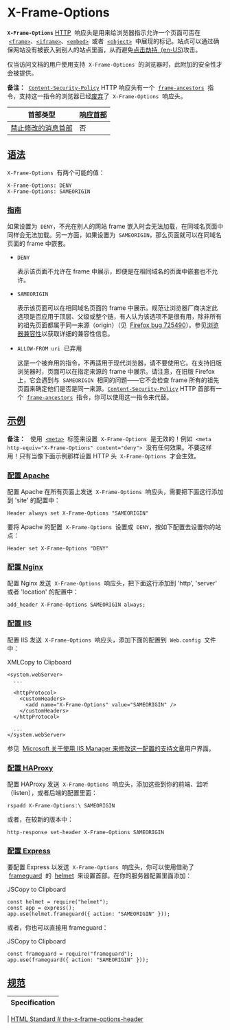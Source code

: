 # X-Frame-Options

**`X-Frame-Options`** [HTTP](https://developer.mozilla.org/zh-CN/docs/Web/HTTP)  响应头是用来给浏览器指示允许一个页面可否在  [`<frame>`](https://developer.mozilla.org/zh-CN/docs/Web/HTML/Element/frame)、[`<iframe>`](https://developer.mozilla.org/zh-CN/docs/Web/HTML/Element/iframe)、[`<embed>`](https://developer.mozilla.org/zh-CN/docs/Web/HTML/Element/embed)  或者  [`<object>`](https://developer.mozilla.org/zh-CN/docs/Web/HTML/Element/object)  中展现的标记。站点可以通过确保网站没有被嵌入到别人的站点里面，从而避免[点击劫持  (en-US)](https://developer.mozilla.org/en-US/docs/Web/Security/Types_of_attacks "Currently only available in English (US)")攻击。

仅当访问文档的用户使用支持  `X-Frame-Options`  的浏览器时，此附加的安全性才会被提供。

**备注：**  [`Content-Security-Policy`](https://developer.mozilla.org/zh-CN/docs/Web/HTTP/Headers/Content-Security-Policy) HTTP 响应头有一个  [`frame-ancestors`](https://developer.mozilla.org/zh-CN/docs/Web/HTTP/Headers/Content-Security-Policy/frame-ancestors)  指令，支持这一指令的浏览器已经[废弃](https://www.w3.org/TR/CSP2/#frame-ancestors-and-frame-options)了  `X-Frame-Options`  响应头。

| 首部类型                                                                                      | [响应首部](https://developer.mozilla.org/zh-CN/docs/Glossary/Response_header) |
| --------------------------------------------------------------------------------------------- | ----------------------------------------------------------------------------- |
| [禁止修改的消息首部](https://developer.mozilla.org/zh-CN/docs/Glossary/Forbidden_header_name) | 否                                                                            |

## [语法](https://developer.mozilla.org/zh-CN/docs/Web/HTTP/Headers/X-Frame-Options#%E8%AF%AD%E6%B3%95)

`X-Frame-Options`  有两个可能的值：

```
X-Frame-Options: DENY
X-Frame-Options: SAMEORIGIN
```

### [指南](https://developer.mozilla.org/zh-CN/docs/Web/HTTP/Headers/X-Frame-Options#%E6%8C%87%E5%8D%97)

如果设置为  `DENY`，不光在别人的网站 frame 嵌入时会无法加载，在同域名页面中同样会无法加载。另一方面，如果设置为  `SAMEORIGIN`，那么页面就可以在同域名页面的 frame 中嵌套。

- `DENY`

  表示该页面不允许在 frame 中展示，即便是在相同域名的页面中嵌套也不允许。

- `SAMEORIGIN`

  表示该页面可以在相同域名页面的 frame 中展示。规范让浏览器厂商决定此选项是否应用于顶层、父级或整个链，有人认为该选项不是很有用，除非所有的祖先页面都属于同一来源（origin）（见  [Firefox bug 725490](https://bugzil.la/725490)）。参见[浏览器兼容性](https://developer.mozilla.org/zh-CN/docs/Web/HTTP/Headers/X-Frame-Options#%E6%B5%8F%E8%A7%88%E5%99%A8%E5%85%BC%E5%AE%B9%E6%80%A7)以获取详细的兼容性信息。

- `ALLOW-FROM uri`  已弃用

  这是一个被弃用的指令，不再适用于现代浏览器，请不要使用它。在支持旧版浏览器时，页面可以在指定来源的 frame 中展示。请注意，在旧版 Firefox 上，它会遇到与  `SAMEORIGIN`  相同的问题——它不会检查 frame 所有的祖先页面来确定他们是否是同一来源。[`Content-Security-Policy`](https://developer.mozilla.org/zh-CN/docs/Web/HTTP/Headers/Content-Security-Policy) HTTP 首部有一个  [`frame-ancestors`](https://developer.mozilla.org/zh-CN/docs/Web/HTTP/Headers/Content-Security-Policy/frame-ancestors)  指令，你可以使用这一指令来代替。

## [示例](https://developer.mozilla.org/zh-CN/docs/Web/HTTP/Headers/X-Frame-Options#%E7%A4%BA%E4%BE%8B)

**备注：**   使用  [`<meta>`](https://developer.mozilla.org/zh-CN/docs/Web/HTML/Element/meta)  标签来设置  `X-Frame-Options`  是无效的！例如  `<meta http-equiv="X-Frame-Options" content="deny">`  没有任何效果。不要这样用！只有当像下面示例那样设置 HTTP 头  `X-Frame-Options`  才会生效。

### [配置 Apache](https://developer.mozilla.org/zh-CN/docs/Web/HTTP/Headers/X-Frame-Options#%E9%85%8D%E7%BD%AE_apache)

配置 Apache 在所有页面上发送  `X-Frame-Options`  响应头，需要把下面这行添加到 'site' 的配置中：

```
Header always set X-Frame-Options "SAMEORIGIN"
```

要将 Apache 的配置  `X-Frame-Options`  设置成  `DENY`，按如下配置去设置你的站点：

```
Header set X-Frame-Options "DENY"
```

### [配置 Nginx](https://developer.mozilla.org/zh-CN/docs/Web/HTTP/Headers/X-Frame-Options#%E9%85%8D%E7%BD%AE_nginx)

配置 Nginx 发送  `X-Frame-Options`  响应头，把下面这行添加到 'http', 'server' 或者 'location' 的配置中：

```
add_header X-Frame-Options SAMEORIGIN always;
```

### [配置 IIS](https://developer.mozilla.org/zh-CN/docs/Web/HTTP/Headers/X-Frame-Options#%E9%85%8D%E7%BD%AE_iis)

配置 IIS 发送  `X-Frame-Options`  响应头，添加下面的配置到  `Web.config`  文件中：

XMLCopy to Clipboard

```
<system.webServer>
  ...

  <httpProtocol>
    <customHeaders>
      <add name="X-Frame-Options" value="SAMEORIGIN" />
    </customHeaders>
  </httpProtocol>

  ...
</system.webServer>
```

参见  [Microsoft 关于使用 IIS Manager 来修改这一配置的支持文章](https://support.microsoft.com/zh-cn/office/mitigating-framesniffing-with-the-x-frame-options-header-1911411b-b51e-49fd-9441-e8301dcdcd79)用户界面。

### [配置 HAProxy](https://developer.mozilla.org/zh-CN/docs/Web/HTTP/Headers/X-Frame-Options#%E9%85%8D%E7%BD%AE_haproxy)

配置 HAProxy 发送  `X-Frame-Options`  响应头，添加这些到你的前端、监听（listen），或者后端的配置里面：

```
rspadd X-Frame-Options:\ SAMEORIGIN
```

或者，在较新的版本中：

```
http-response set-header X-Frame-Options SAMEORIGIN
```

### [配置 Express](https://developer.mozilla.org/zh-CN/docs/Web/HTTP/Headers/X-Frame-Options#%E9%85%8D%E7%BD%AE_express)

要配置 Express 以发送  `X-Frame-Options`  响应头，你可以使用借助了  [frameguard](https://helmetjs.github.io/docs/frameguard/)  的  [helmet](https://helmetjs.github.io/)  来设置首部。在你的服务器配置里面添加：

JSCopy to Clipboard

```
const helmet = require("helmet");
const app = express();
app.use(helmet.frameguard({ action: "SAMEORIGIN" }));
```

或者，你也可以直接用 frameguard：

JSCopy to Clipboard

```
const frameguard = require("frameguard");
app.use(frameguard({ action: "SAMEORIGIN" }));
```

## [规范](https://developer.mozilla.org/zh-CN/docs/Web/HTTP/Headers/X-Frame-Options#%E8%A7%84%E8%8C%83)

| Specification |
| ------------- |

| [HTML Standard # the-x-frame-options-header](https://html.spec.whatwg.org/multipage/document-lifecycle.html#the-x-frame-options-header)
